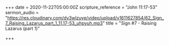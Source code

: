 +++
date = 2020-11-22T05:00:00Z
scripture_reference = "John 11:17-53"
sermon_audio = "https://res.cloudinary.com/dy3wlzuye/video/upload/v1611627854/62_Sign_7_Raising_Lazarus_part_1_11.17-53_uhpyuh.mp3"
title = "Sign #7 - Raising Lazarus (part 1)"

+++
